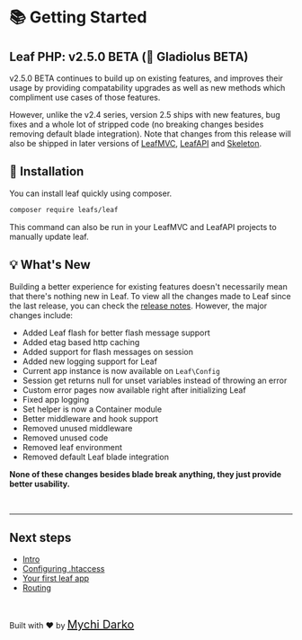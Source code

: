 # 📚 Getting Started

## Leaf PHP: v2.5.0 BETA (💠 Gladiolus BETA)

v2.5.0 BETA continues to build up on existing features, and improves their usage by providing compatability upgrades as well as new methods which compliment use cases of those features.

However, unlike the v2.4 series, version 2.5 ships with new features, bug fixes and a whole lot of stripped code (no breaking changes besides removing default blade integration). Note that changes from this release will also be shipped in later versions of [LeafMVC](/leaf-mvc/), [LeafAPI](/leaf-api/) and [Skeleton](/skeleton/).

## 📁 Installation

You can install leaf quickly using composer.

```bash
composer require leafs/leaf
```

This command can also be run in your LeafMVC and LeafAPI projects to manually update leaf.

## 💡 What's New

Building a better experience for existing features doesn't necessarily mean that there's nothing new in Leaf. To view all the changes made to Leaf since the last release, you can check the [release notes](https://github.com/leafsphp/leaf/releases/tag/v2.5.0-beta). However, the major changes include:

- Added Leaf flash for better flash message support
- Added etag based http caching
- Added support for flash messages on session
- Added new logging support for Leaf
- Current app instance is now available on `Leaf\Config`
- Session get returns null for unset variables instead of throwing an error
- Custom error pages now available right after initializing Leaf
- Fixed app logging
- Set helper is now a Container module
- Better middleware and hook support
- Removed unused middleware
- Removed unused code
- Removed leaf environment
- Removed default Leaf blade integration

**None of these changes besides blade break anything, they just provide better usability.**

<br>
<hr>

## Next steps

- [Intro](leaf/v/2.5.0-beta/intro/)
- [Configuring .htaccess](leaf/v/2.5.0-beta/intro/htaccess)
- [Your first leaf app](leaf/v/2.5.0-beta/intro/first)
- [Routing](leaf/v/2.5.0-beta/routing/)

<br>

Built with ❤ by <a href="https://mychi.netlify.app" style="font-size: 20px; color: #111;" target="_blank">Mychi Darko</a>
